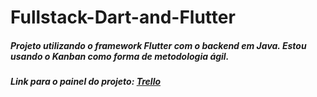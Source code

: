 # Fullstack-Dart-and-Flutter

##### Projeto utilizando o framework Flutter com o backend em Java. Estou usando o Kanban como forma de metodologia ágil.

##### Link para o painel do projeto: <a href="https://trello.com/invite/b/LvtuZf4O/ATTIac5f9f31cdcf1d5f02a3e8c434121f5432FBDF6B/flutter-and-dart" blank="_blank">Trello</a>
